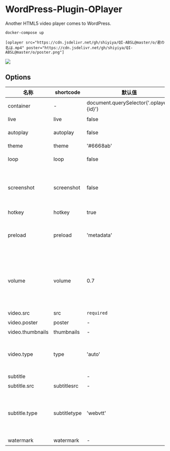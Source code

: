 # WordPress-Plugin-OPlayer

Another HTML5 video player comes to WordPress.

```shell
docker-compose up
```

```
[oplayer src="https://cdn.jsdelivr.net/gh/shiyiya/QI-ABSL@master/o/君の名は.mp4" poster="https://cdn.jsdelivr.net/gh/shiyiya/QI-ABSL@master/o/poster.png"]
```

![](https://pic.peo.pw/a/2022/10/21/635223f766bc0.png)

## Options

| 名称             | shortcode    | 默认值                                  | 描述                                                                   |
| ---------------- | ------------ | --------------------------------------- | ---------------------------------------------------------------------- |
| container        | -            | document.querySelector('.oplayer-{id}') | 播放器容器元素                                                         |
| live             | live         | false                                   | 直播                                                                   |
| autoplay         | autoplay     | false                                   | 视频自动播放                                                           |
| theme            | theme        | '#6668ab'                               | 主题色                                                                 |
| loop             | loop         | false                                   | 视频循环播放                                                           |
| screenshot       | screenshot   | false                                   | 开启截图，如果开启，视频和视频封面需要开启跨域                         |
| hotkey           | hotkey       | true                                    | 开启热键                                                               |
| preload          | preload      | 'metadata'                              | 预加载，可选值: 'none', 'metadata', 'auto'                             |
| volume           | volume       | 0.7                                     | 默认音量，请注意播放器会记忆用户设置，用户手动设置音量后默认音量即失效 |
| video.src        | src          | `required`                              | 视频链接                                                               |
| video.poster     | poster       | -                                       | 视频封面                                                               |
| video.thumbnails | thumbnails   | -                                       | 视频缩略图                                                             |
| video.type       | type         | 'auto'                                  | 可选值: 'auto', 'hls', 'dash', 'normal'                                |
| subtitle         |              | -                                       | 外挂字幕                                                               |
| subtitle.src     | subtitlesrc  | -                                       | 字幕链接                                                               |
| subtitle.type    | subtitletype | 'webvtt'                                | 字幕类型，可选值: 'webvtt', 'ass'，目前只支持 webvtt                   |
| watermark        | watermark    | -                                       | 水印地址                                                               |

